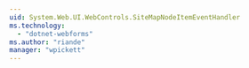 ```yaml
---
uid: System.Web.UI.WebControls.SiteMapNodeItemEventHandler
ms.technology: 
  - "dotnet-webforms"
ms.author: "riande"
manager: "wpickett"
---
```


